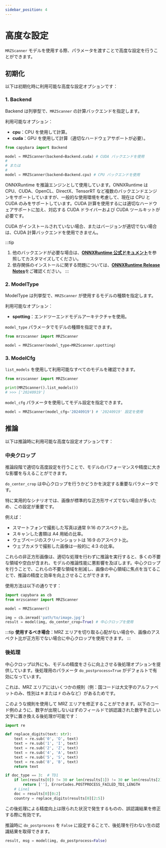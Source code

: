 ```yaml
---
sidebar_position: 4
---
```


# 高度な設定

`MRZScanner` モデルを使用する際、パラメータを渡すことで高度な設定を行うことができます。

## 初期化

以下は初期化時に利用可能な高度な設定オプションです：

### 1. Backend

Backend は列挙型で、`MRZScanner` の計算バックエンドを指定します。

利用可能なオプション：

- **cpu**：CPU を使用して計算。
- **cuda**：GPU を使用して計算（適切なハードウェアサポートが必要）。

```python
from capybara import Backend

model = MRZScanner(backend=Backend.cuda) # CUDA バックエンドを使用
#
# または
#
model = MRZScanner(backend=Backend.cpu) # CPU バックエンドを使用
```

ONNXRuntime を推論エンジンとして使用しています。ONNXRuntime は CPU、CUDA、OpenCL、DirectX、TensorRT など複数のバックエンドエンジンをサポートしていますが、一般的な使用環境を考慮して、現在は CPU と CUDA のみをサポートしています。CUDA 計算を使用するには適切なハードウェアサポートに加え、対応する CUDA ドライバーおよび CUDA ツールキットが必要です。

CUDA がインストールされていない場合、またはバージョンが適切でない場合は、CUDA 計算バックエンドを使用できません。

:::tip

1. 他のバックエンドが必要な場合は、[**ONNXRuntime 公式ドキュメント**](https://onnxruntime.ai/docs/execution-providers/index.html)を参照してカスタマイズしてください。
2. 依存関係のインストールに関する問題については、[**ONNXRuntime Release Notes**](https://onnxruntime.ai/docs/execution-providers/CUDA-ExecutionProvider.html#requirements)をご確認ください。
   :::

### 2. ModelType

ModelType は列挙型で、`MRZScanner` が使用するモデルの種類を指定します。

利用可能なオプション：

- **spotting**：エンドツーエンドモデルアーキテクチャを使用。

`model_type` パラメータでモデルの種類を指定できます。

```python
from mrzscanner import MRZScanner

model = MRZScanner(model_type=MRZScanner.spotting)
```

### 3. ModelCfg

`list_models` を使用して利用可能なすべてのモデルを確認できます。

```python
from mrzscanner import MRZScanner

print(MRZScanner().list_models())
# >>> ['20240919']
```

`model_cfg` パラメータを使用してモデル設定を指定できます。

```python
model = MRZScanner(model_cfg='20240919') # '20240919' 設定を使用
```

## 推論

以下は推論時に利用可能な高度な設定オプションです：

### 中央クロップ

推論段階で適切な高度設定を行うことで、モデルのパフォーマンスや精度に大きな影響を与えることができます。

`do_center_crop` は中心クロップを行うかどうかを決定する重要なパラメータです。

特に実用的なシナリオでは、画像が標準的な正方形サイズでない場合が多いため、この設定が重要です。

例えば：

- スマートフォンで撮影した写真は通常 9:16 のアスペクト比。
- スキャンした書類は A4 用紙の比率。
- ウェブページのスクリーンショットは 16:9 のアスペクト比。
- ウェブカメラで撮影した画像は一般的に 4:3 の比率。

これらの非正方形画像は、適切な処理を行わずに推論を実行すると、多くの不要な領域や空白が含まれ、モデルの推論性能に悪影響を及ぼします。中心クロップを行うことで、これらの不要な領域を削減し、画像の中心領域に焦点を当てることで、推論の精度と効率を向上させることができます。

使用方法は以下の通りです：

```python
import capybara as cb
from mrzscanner import MRZScanner

model = MRZScanner()

img = cb.imread('path/to/image.jpg')
result = model(img, do_center_crop=True) # 中心クロップを使用
```

:::tip
**使用するべき場合**：MRZ エリアを切り取る心配がない場合や、画像のアスペクト比が正方形でない場合に中心クロップを使用できます。
:::

### 後処理

中心クロップ以外にも、モデルの精度をさらに向上させる後処理オプションを提供しています。後処理用のパラメータ `do_postprocess=True` がデフォルトで有効になっています。

これは、MRZ エリアにはいくつかの規則（例：国コードは大文字のアルファベットのみ、性別は `M` または `F` のみなど）があるためです。

このような規則を使用して MRZ エリアを修正することができます。以下のコード例のように、数字が出現しないはずのフィールドで誤認識された数字を正しい文字に置き換える後処理が可能です：

```python
import re

def replace_digits(text: str):
    text = re.sub('0', 'O', text)
    text = re.sub('1', 'I', text)
    text = re.sub('2', 'Z', text)
    text = re.sub('4', 'A', text)
    text = re.sub('5', 'S', text)
    text = re.sub('8', 'B', text)
    return text

if doc_type == 3:  # TD1
    if len(results[0]) != 30 or len(results[1]) != 30 or len(results[2]) != 30:
        return [''], ErrorCodes.POSTPROCESS_FAILED_TD1_LENGTH
    # Line1
    doc = results[0][0:2]
    country = replace_digits(results[0][2:5])
```

この後処理による精度向上は限られた状況で発生するものの、誤認識結果を修正する際に有効です。

推論時に `do_postprocess` を `False` に設定することで、後処理を行わない生の認識結果を取得できます。

```python
result, msg = model(img, do_postprocess=False)
```
